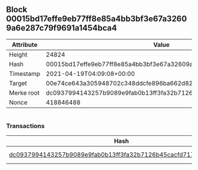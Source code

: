## Block 00015bd17effe9eb77ff8e85a4bb3bf3e67a32609a6e287c79f9691a1454bca4

Attribute | Value
--- | ---
Height | 24824
Hash | 00015bd17effe9eb77ff8e85a4bb3bf3e67a32609a6e287c79f9691a1454bca4
Timestamp | 2021-04-19T04:09:08+00:00
Target | 00e74ce643a305948702c348ddcfe896ba662d82c1a228faf4ad12250f07334e
Merke root | dc0937994143257b9089e9fab0b13ff3fa32b7126b45cacfd717aff2277ad0f2
Nonce | 418846488

```

```

### Transactions

Hash | Amount
--- | ---
[dc0937994143257b9089e9fab0b13ff3fa32b7126b45cacfd717aff2277ad0f2](dc0937994143257b9089e9fab0b13ff3fa32b7126b45cacfd717aff2277ad0f2.md) | 10.00000000 SKEPTI 
